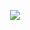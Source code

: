 <p align="center">
  <img src="https://count.getloli.com/@yukiruko_telegram-pics?name=yukiruko%2Ftelegram-pics&theme=gelbooru-h&padding=7&offset=0&align=top&scale=1&pixelated=1&darkmode=auto"/>
</p>
